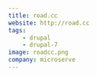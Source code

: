 ```yaml
---
title: road.cc
website: http://road.cc
tags:
    - drupal
    - drupal-7
image: roadcc.png
company: microserve
---
```

